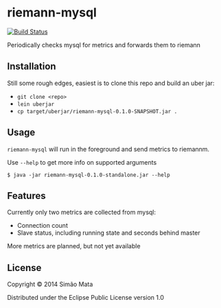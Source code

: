 # riemann-mysql

[![Build Status](https://travis-ci.org/simao/riemann-mysql.png?branch=master)](https://travis-ci.org/simao/riemann-mysql) 

Periodically checks mysql for metrics and forwards them to riemann

## Installation

Still some rough edges, easiest is to clone this repo and build an
uber jar:

* `git clone <repo>`
* `lein uberjar`
* `cp target/uberjar/riemann-mysql-0.1.0-SNAPSHOT.jar .`

## Usage

`riemann-mysql` will run in the foreground and send metrics to
riemannm.

Use `--help` to get more info on supported arguments

    $ java -jar riemann-mysql-0.1.0-standalone.jar --help

## Features

Currently only two metrics are collected from mysql:

* Connection count
* Slave status, including running state and seconds behind master

More metrics are planned, but not yet available

## License

Copyright © 2014 Simão Mata

Distributed under the Eclipse Public License version 1.0
